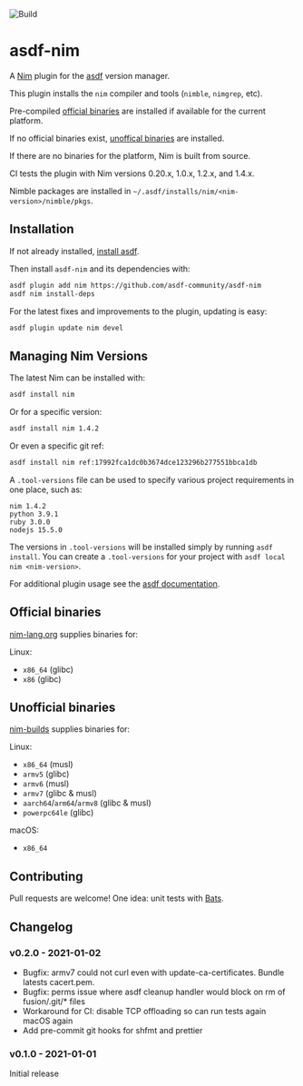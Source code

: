 ![Build](https://github.com/asdf-community/asdf-nim/workflows/Build/badge.svg)

# asdf-nim

A [Nim](https://nim-lang.org) plugin for the [asdf](https://asdf-vm.com) version manager.

This plugin installs the `nim` compiler and tools (`nimble`, `nimgrep`, etc).

Pre-compiled [official binaries](#official-binaries) are installed if available for the current platform.

If no official binaries exist, [unoffical binaries](#unofficial-binaries) are installed.

If there are no binaries for the platform, Nim is built from source.

CI tests the plugin with Nim versions 0.20.x, 1.0.x, 1.2.x, and 1.4.x.

Nimble packages are installed in `~/.asdf/installs/nim/<nim-version>/nimble/pkgs`.

## Installation

If not already installed, [install asdf](https://asdf-vm.com/#/core-manage-asdf?id=install).

Then install `asdf-nim` and its dependencies with:

```sh
asdf plugin add nim https://github.com/asdf-community/asdf-nim
asdf nim install-deps
```

For the latest fixes and improvements to the plugin, updating is easy:

```sh
asdf plugin update nim devel
```

## Managing Nim Versions

The latest Nim can be installed with:

```sh
asdf install nim
```

Or for a specific version:

```sh
asdf install nim 1.4.2
```

Or even a specific git ref:

```sh
asdf install nim ref:17992fca1dc0b3674dce123296b277551bbca1db
```

A `.tool-versions` file can be used to specify various project requirements in one place, such as:

```
nim 1.4.2
python 3.9.1
ruby 3.0.0
nodejs 15.5.0
```

The versions in `.tool-versions` will be installed simply by running `asdf install`. You can create a `.tool-versions` for your project with `asdf local nim <nim-version>`.

For additional plugin usage see the [asdf documentation](https://asdf-vm.com/#/core-manage-asdf).

## Official binaries

[nim-lang.org](https://nim-lang.org/install.html) supplies binaries for:

Linux:

- `x86_64` (glibc)
- `x86` (glibc)

## Unofficial binaries

[nim-builds](https://github.com/elijahr/nim-builds) supplies binaries for:

Linux:

- `x86_64` (musl)
- `armv5` (glibc)
- `armv6` (musl)
- `armv7` (glibc & musl)
- `aarch64`/`arm64`/`armv8` (glibc & musl)
- `powerpc64le` (glibc)

macOS:

- `x86_64`

## Contributing

Pull requests are welcome! One idea: unit tests with [Bats](https://github.com/sstephenson/bats).

## Changelog

### v0.2.0 - 2021-01-02

- Bugfix: armv7 could not curl even with update-ca-certificates. Bundle latests cacert.pem.
- Bugfix: perms issue where asdf cleanup handler would block on rm of fusion/.git/\* files
- Workaround for CI: disable TCP offloading so can run tests again macOS again
- Add pre-commit git hooks for shfmt and prettier

### v0.1.0 - 2021-01-01

Initial release
